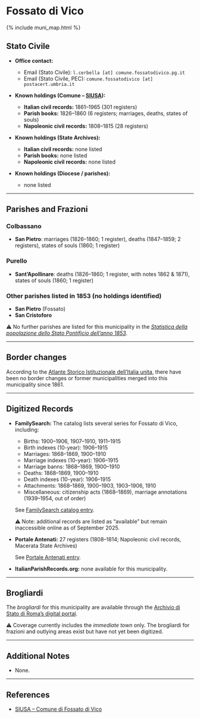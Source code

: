 # Fossato di Vico

{% include muni_map.html %}

## Stato Civile

* **Office contact:**

  * Email (Stato Civile): `l.cerbella [at] comune.fossatodivico.pg.it`
  * Email (Stato Civile, PEC): `comune.fossatodivico [at] postacert.umbria.it`

* **Known holdings (Comune – [SIUSA](https://siusa-archivi.cultura.gov.it/cgi-bin/siusa/pagina.pl?TipoPag=comparc&Chiave=266843)):**

  * **Italian civil records:** 1861–1965 (301 registers)
  * **Parish books:** 1826–1860 (6 registers; marriages, deaths, states of souls)
  * **Napoleonic civil records:** 1808–1815 (28 registers)

* **Known holdings (State Archives):**

  * **Italian civil records:** none listed
  * **Parish books:** none listed
  * **Napoleonic civil records:** none listed

* **Known holdings (Diocese / parishes):**

  * none listed

---

## Parishes and Frazioni

### Colbassano

* **San Pietro**: marriages (1826–1860; 1 register), deaths (1847–1859; 2 registers), states of souls (1860; 1 register)

### Purello

* **Sant’Apollinare**: deaths (1826–1860; 1 register, with notes 1862 & 1871), states of souls (1860; 1 register)

### Other parishes listed in 1853 (no holdings identified)

* **San Pietro** (Fossato)
* **San Cristoforo**

⚠️ No further parishes are listed for this municipality in the *[Statistica della popolazione dello Stato Pontificio dell’anno 1853](https://www.google.it/books/edition/Statistics_della_popolazione_dello_Stato/v6dCAQAAMAAJ)*.

---

## Border changes

According to the [Atlante Storico Istituzionale dell’Italia unita](http://dati.san.beniculturali.it/asi/local/), there have been no border changes or former municipalities merged into this municipality since 1861.

---

## Digitized Records

* **FamilySearch:** The catalog lists several series for Fossato di Vico, including:

  * Births: 1900–1906, 1907–1910, 1911–1915
  * Birth indexes (10-year): 1906–1915
  * Marriages: 1868–1869, 1900–1910
  * Marriage indexes (10-year): 1906–1915
  * Marriage banns: 1868–1869, 1900–1910
  * Deaths: 1868–1869, 1900–1910
  * Death indexes (10-year): 1906–1915
  * Attachments: 1868–1869, 1900–1903, 1903–1906, 1910
  * Miscellaneous: citizenship acts (1868–1869), marriage annotations (1939–1954, out of order)

  See [FamilySearch catalog entry](https://www.familysearch.org/en/search/catalog/834747).

  ⚠️ Note: additional records are listed as “available” but remain inaccessible online as of September 2025.

* **Portale Antenati:**
  27 registers (1808–1814; Napoleonic civil records, Macerata State Archives)

  See [Portale Antenati entry](https://antenati.cultura.gov.it/search-registry/?localita=fossato&s_facet_query=localita_ss%3A%22Fossato%20di%20Vico%22).

* **ItalianParishRecords.org:** none available for this municipality.

---

## Brogliardi

The *brogliardi* for this municipality are available through the [Archivio di Stato di Roma’s digital portal](https://imagoarchiviodistatoroma.cultura.gov.it/Gregoriano/s_brogliardi.php?Provincia=Macerata&Denominazione=Fossato).

⚠️ Coverage currently includes the *immediate town* only. The brogliardi for frazioni and outlying areas exist but have not yet been digitized.

---

## Additional Notes

* None.

---

## References

* [SIUSA – Comune di Fossato di Vico](https://siusa-archivi.cultura.gov.it/cgi-bin/siusa/pagina.pl?TipoPag=comparc&Chiave=266843)
